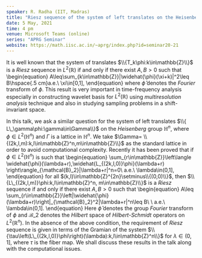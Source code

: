 ```yaml
---
speaker: R. Radha (IIT, Madras)
title: "Riesz sequence of the system of left translates on the Heisenberg group"
date: 5 May, 2021
time: 4 pm
venue: Microsoft Teams (online)
series: "APRG Seminar"
website: https://math.iisc.ac.in/~aprg/index.php?id=seminar20-21
---
```


It is well known that the system of translates $\\{T_k\phi:k\in\mathbb{Z}\\}$ is a
_Riesz_ sequence in $L^2(\mathbb{R})$ if and only if there exist $A,B>0$ such that
\begin{equation}
A\leq\sum\_{k\in\mathbb{Z}}|\widehat{\phi}(\xi+k)|^2\leq B\hspace{.5 cm}a.e.\ \xi\in[0,1],
\end{equation}
where $\widehat{\phi}$ denotes the _Fourier_ transform of $\phi$. This result is very
important in time-frequency analysis especially in constructing wavelet basis for
$L^2(\mathbb{R})$ using _multiresolution analysis_ technique and also in studying sampling
problems in a shift-invariant space.

In this talk, we ask a similar question for the system of left translates
$\\{ L\_\gamma\phi:\gamma\in\Gamma\\}$ on the _Heisenberg_ group $\mathbb{H}^n$, where
$\phi\in L^2(\mathbb{H}^n)$ and $\Gamma$ is a lattice in $\mathbb{H}^n$. We take $\Gamma=
\\{(2k,l,m):k,l\in\mathbb{Z}^n,m\in\mathbb{Z}\\}$ as the standard lattice in order
to avoid computational complexity. Recently it has been proved that if
$\phi\in L^2(\mathbb{H}^n)$ is such that
\begin{equation}
\sum\_{r\in\mathbb{Z}}\left\langle \widehat{\phi}(\lambda+r),\widehat{L_{(2k,l,0)}\phi}(\lambda+r)
\right\rangle\_{\mathcal{B}\_2}|\lambda+r|^n=0\ a.e.\ \lambda\in(0,1],
\end{equation}
for all $(k,l)\in\mathbb{Z}^{2n}\setminus\\{(0,0)\\}$, then $\\{L\_{(2k,l,m)}\phi:k,l\in\mathbb{Z}^n,
m\in\mathbb{Z}\\}$ is a _Riesz_ sequence if and only if there exist $A,B>0$ such that
\begin{equation}
A\leq \sum\_{r\in\mathbb{Z}}\left\|\widehat{\phi}(\lambda+r)\right\|\_{\mathcal{B}\_2}^2|\lambda+r|^n\leq
B\ \ a.e.\ \lambda\in(0,1].
\end{equation}
Here $\widehat{\phi}$ denotes the group _Fourier_ transform of $\phi$ and $\mathcal{B}\_2$ denotes the
_Hilbert_ space of _Hilbert-Schmidt_ operators on $L^2(\mathbb{R}^n)$. In the absence of the above condition,
the requirement of _Riesz_ sequence is given in terms of the Gramian of the system
$\\{\tau\left(L\_{(2k,l,0)}\phi\right)(\lambda):k,l\in\mathbb{Z}^n\\}$ for $\lambda\in(0,1]$, where $\tau$
is the fiber map. We shall discuss these results in the talk along with the computational issues.
